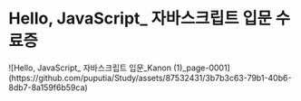 <h1>Hello, JavaScript_ 자바스크립트 입문 수료증</h1>
![Hello, JavaScript_ 자바스크립트 입문_Kanon (1)_page-0001](https://github.com/puputia/Study/assets/87532431/3b7b3c63-79b1-40b6-8db7-8a159f6b59ca)
